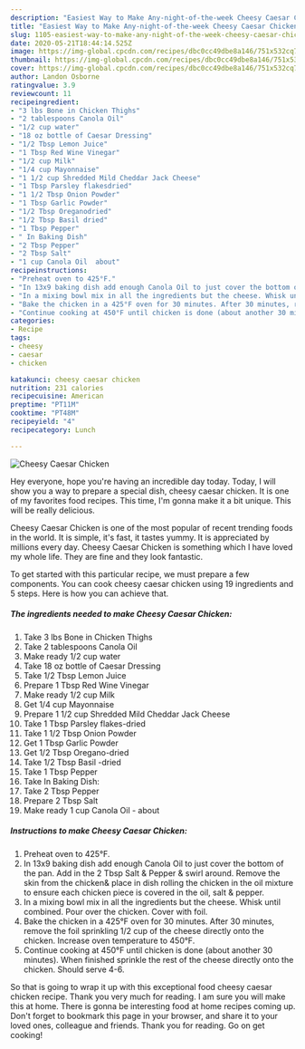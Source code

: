 ```yaml
---
description: "Easiest Way to Make Any-night-of-the-week Cheesy Caesar Chicken"
title: "Easiest Way to Make Any-night-of-the-week Cheesy Caesar Chicken"
slug: 1105-easiest-way-to-make-any-night-of-the-week-cheesy-caesar-chicken
date: 2020-05-21T18:44:14.525Z
image: https://img-global.cpcdn.com/recipes/dbc0cc49dbe8a146/751x532cq70/cheesy-caesar-chicken-recipe-main-photo.jpg
thumbnail: https://img-global.cpcdn.com/recipes/dbc0cc49dbe8a146/751x532cq70/cheesy-caesar-chicken-recipe-main-photo.jpg
cover: https://img-global.cpcdn.com/recipes/dbc0cc49dbe8a146/751x532cq70/cheesy-caesar-chicken-recipe-main-photo.jpg
author: Landon Osborne
ratingvalue: 3.9
reviewcount: 11
recipeingredient:
- "3 lbs Bone in Chicken Thighs"
- "2 tablespoons Canola Oil"
- "1/2 cup water"
- "18 oz bottle of Caesar Dressing"
- "1/2 Tbsp Lemon Juice"
- "1 Tbsp Red Wine Vinegar"
- "1/2 cup Milk"
- "1/4 cup Mayonnaise"
- "1 1/2 cup Shredded Mild Cheddar Jack Cheese"
- "1 Tbsp Parsley flakesdried"
- "1 1/2 Tbsp Onion Powder"
- "1 Tbsp Garlic Powder"
- "1/2 Tbsp Oreganodried"
- "1/2 Tbsp Basil dried"
- "1 Tbsp Pepper"
- " In Baking Dish"
- "2 Tbsp Pepper"
- "2 Tbsp Salt"
- "1 cup Canola Oil  about"
recipeinstructions:
- "Preheat oven to 425°F."
- "In 13x9 baking dish add enough Canola Oil to just cover the bottom of the pan. Add in the 2 Tbsp Salt &amp; Pepper &amp; swirl around. Remove the skin from the chicken&amp; place in dish rolling the chicken in the oil mixture to ensure each chicken piece is covered in the oil, salt &amp; pepper."
- "In a mixing bowl mix in all the ingredients but the cheese. Whisk until combined. Pour over the chicken. Cover with foil."
- "Bake the chicken in a 425°F oven for 30 minutes. After 30 minutes, remove the foil sprinkling 1/2 cup of the cheese directly onto the chicken. Increase oven temperature to 450°F."
- "Continue cooking at 450°F until chicken is done (about another 30 minutes). When finished sprinkle the rest of the cheese directly onto the chicken. Should serve 4-6."
categories:
- Recipe
tags:
- cheesy
- caesar
- chicken

katakunci: cheesy caesar chicken 
nutrition: 231 calories
recipecuisine: American
preptime: "PT11M"
cooktime: "PT48M"
recipeyield: "4"
recipecategory: Lunch

---
```



![Cheesy Caesar Chicken](https://img-global.cpcdn.com/recipes/dbc0cc49dbe8a146/751x532cq70/cheesy-caesar-chicken-recipe-main-photo.jpg)

Hey everyone, hope you're having an incredible day today. Today, I will show you a way to prepare a special dish, cheesy caesar chicken. It is one of my favorites food recipes. This time, I'm gonna make it a bit unique. This will be really delicious.



Cheesy Caesar Chicken is one of the most popular of recent trending foods in the world. It is simple, it's fast, it tastes yummy. It is appreciated by millions every day. Cheesy Caesar Chicken is something which I have loved my whole life. They are fine and they look fantastic.


To get started with this particular recipe, we must prepare a few components. You can cook cheesy caesar chicken using 19 ingredients and 5 steps. Here is how you can achieve that.

<!--inarticleads1-->

##### The ingredients needed to make Cheesy Caesar Chicken:

1. Take 3 lbs Bone in Chicken Thighs
1. Take 2 tablespoons Canola Oil
1. Make ready 1/2 cup water
1. Take 18 oz bottle of Caesar Dressing
1. Take 1/2 Tbsp Lemon Juice
1. Prepare 1 Tbsp Red Wine Vinegar
1. Make ready 1/2 cup Milk
1. Get 1/4 cup Mayonnaise
1. Prepare 1 1/2 cup Shredded Mild Cheddar Jack Cheese
1. Take 1 Tbsp Parsley flakes-dried
1. Take 1 1/2 Tbsp Onion Powder
1. Get 1 Tbsp Garlic Powder
1. Get 1/2 Tbsp Oregano-dried
1. Take 1/2 Tbsp Basil -dried
1. Take 1 Tbsp Pepper
1. Take  In Baking Dish:
1. Take 2 Tbsp Pepper
1. Prepare 2 Tbsp Salt
1. Make ready 1 cup Canola Oil - about




<!--inarticleads2-->

##### Instructions to make Cheesy Caesar Chicken:

1. Preheat oven to 425°F.
1. In 13x9 baking dish add enough Canola Oil to just cover the bottom of the pan. Add in the 2 Tbsp Salt &amp; Pepper &amp; swirl around. Remove the skin from the chicken&amp; place in dish rolling the chicken in the oil mixture to ensure each chicken piece is covered in the oil, salt &amp; pepper.
1. In a mixing bowl mix in all the ingredients but the cheese. Whisk until combined. Pour over the chicken. Cover with foil.
1. Bake the chicken in a 425°F oven for 30 minutes. After 30 minutes, remove the foil sprinkling 1/2 cup of the cheese directly onto the chicken. Increase oven temperature to 450°F.
1. Continue cooking at 450°F until chicken is done (about another 30 minutes). When finished sprinkle the rest of the cheese directly onto the chicken. Should serve 4-6.




So that is going to wrap it up with this exceptional food cheesy caesar chicken recipe. Thank you very much for reading. I am sure you will make this at home. There is gonna be interesting food at home recipes coming up. Don't forget to bookmark this page in your browser, and share it to your loved ones, colleague and friends. Thank you for reading. Go on get cooking!
